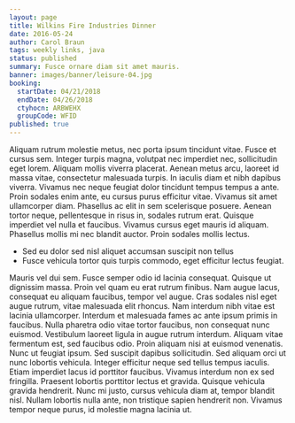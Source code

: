 ```yaml
---
layout: page
title: Wilkins Fire Industries Dinner
date: 2016-05-24
author: Carol Braun
tags: weekly links, java
status: published
summary: Fusce ornare diam sit amet mauris.
banner: images/banner/leisure-04.jpg
booking:
  startDate: 04/21/2018
  endDate: 04/26/2018
  ctyhocn: ARBWEHX
  groupCode: WFID
published: true
---
```

Aliquam rutrum molestie metus, nec porta ipsum tincidunt vitae. Fusce et cursus sem. Integer turpis magna, volutpat nec imperdiet nec, sollicitudin eget lorem. Aliquam mollis viverra placerat. Aenean metus arcu, laoreet id massa vitae, consectetur malesuada turpis. In iaculis diam et nibh dapibus viverra. Vivamus nec neque feugiat dolor tincidunt tempus tempus a ante. Proin sodales enim ante, eu cursus purus efficitur vitae. Vivamus sit amet ullamcorper diam. Phasellus ac elit in sem scelerisque posuere. Aenean tortor neque, pellentesque in risus in, sodales rutrum erat. Quisque imperdiet vel nulla et faucibus. Vivamus cursus eget mauris id aliquam. Phasellus mollis mi nec blandit auctor. Proin sodales mollis lectus.

* Sed eu dolor sed nisl aliquet accumsan suscipit non tellus
* Fusce vehicula tortor quis turpis commodo, eget efficitur lectus feugiat.

Mauris vel dui sem. Fusce semper odio id lacinia consequat. Quisque ut dignissim massa. Proin vel quam eu erat rutrum finibus. Nam augue lacus, consequat eu aliquam faucibus, tempor vel augue. Cras sodales nisl eget augue rutrum, vitae malesuada elit rhoncus. Nam interdum nibh vitae est lacinia ullamcorper. Interdum et malesuada fames ac ante ipsum primis in faucibus. Nulla pharetra odio vitae tortor faucibus, non consequat nunc euismod. Vestibulum laoreet ligula in augue rutrum interdum. Aliquam vitae fermentum est, sed faucibus odio.
Proin aliquam nisi at euismod venenatis. Nunc ut feugiat ipsum. Sed suscipit dapibus sollicitudin. Sed aliquam orci ut nunc lobortis vehicula. Integer efficitur neque sed tellus tempus iaculis. Etiam imperdiet lacus id porttitor faucibus. Vivamus interdum non ex sed fringilla. Praesent lobortis porttitor lectus et gravida. Quisque vehicula gravida hendrerit. Nunc mi justo, cursus vehicula diam at, tempor blandit nisl. Nullam lobortis nulla ante, non tristique sapien hendrerit non. Vivamus tempor neque purus, id molestie magna lacinia ut.
